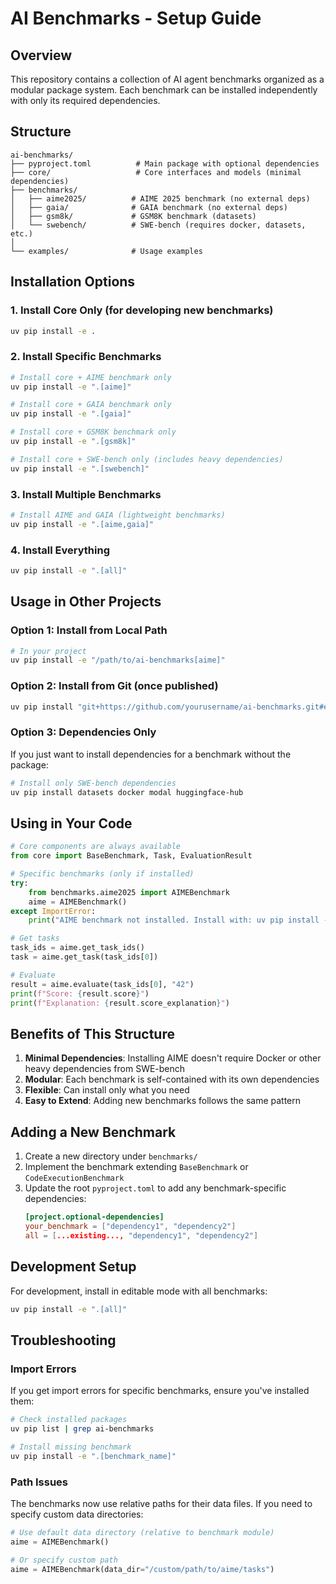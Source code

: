 # AI Benchmarks - Setup Guide

## Overview

This repository contains a collection of AI agent benchmarks organized as a modular package system. Each benchmark can be installed independently with only its required dependencies.

## Structure

```
ai-benchmarks/
├── pyproject.toml          # Main package with optional dependencies
├── core/                   # Core interfaces and models (minimal dependencies)
├── benchmarks/
│   ├── aime2025/          # AIME 2025 benchmark (no external deps)
│   ├── gaia/              # GAIA benchmark (no external deps)
│   ├── gsm8k/             # GSM8K benchmark (datasets)
│   └── swebench/          # SWE-bench (requires docker, datasets, etc.)
│ 
└── examples/              # Usage examples
```

## Installation Options

### 1. Install Core Only (for developing new benchmarks)
```bash
uv pip install -e .
```

### 2. Install Specific Benchmarks
```bash
# Install core + AIME benchmark only
uv pip install -e ".[aime]"

# Install core + GAIA benchmark only
uv pip install -e ".[gaia]"

# Install core + GSM8K benchmark only
uv pip install -e ".[gsm8k]"

# Install core + SWE-bench only (includes heavy dependencies)
uv pip install -e ".[swebench]"
```

### 3. Install Multiple Benchmarks
```bash
# Install AIME and GAIA (lightweight benchmarks)
uv pip install -e ".[aime,gaia]"
```

### 4. Install Everything
```bash
uv pip install -e ".[all]"
```

## Usage in Other Projects

### Option 1: Install from Local Path
```bash
# In your project
uv pip install -e "/path/to/ai-benchmarks[aime]"
```

### Option 2: Install from Git (once published)
```bash
uv pip install "git+https://github.com/yourusername/ai-benchmarks.git#egg=ai-benchmarks[aime]"
```

### Option 3: Dependencies Only
If you just want to install dependencies for a benchmark without the package:
```bash
# Install only SWE-bench dependencies
uv pip install datasets docker modal huggingface-hub
```

## Using in Your Code

```python
# Core components are always available
from core import BaseBenchmark, Task, EvaluationResult

# Specific benchmarks (only if installed)
try:
    from benchmarks.aime2025 import AIMEBenchmark
    aime = AIMEBenchmark()
except ImportError:
    print("AIME benchmark not installed. Install with: uv pip install -e '.[aime]'")

# Get tasks
task_ids = aime.get_task_ids()
task = aime.get_task(task_ids[0])

# Evaluate
result = aime.evaluate(task_ids[0], "42")
print(f"Score: {result.score}")
print(f"Explanation: {result.score_explanation}")
```

## Benefits of This Structure

1. **Minimal Dependencies**: Installing AIME doesn't require Docker or other heavy dependencies from SWE-bench
2. **Modular**: Each benchmark is self-contained with its own dependencies
3. **Flexible**: Can install only what you need
4. **Easy to Extend**: Adding new benchmarks follows the same pattern

## Adding a New Benchmark

1. Create a new directory under `benchmarks/`
2. Implement the benchmark extending `BaseBenchmark` or `CodeExecutionBenchmark`
3. Update the root `pyproject.toml` to add any benchmark-specific dependencies:
   ```toml
   [project.optional-dependencies]
   your_benchmark = ["dependency1", "dependency2"]
   all = [...existing..., "dependency1", "dependency2"]
   ```

## Development Setup

For development, install in editable mode with all benchmarks:
```bash
uv pip install -e ".[all]"
```

## Troubleshooting

### Import Errors
If you get import errors for specific benchmarks, ensure you've installed them:
```bash
# Check installed packages
uv pip list | grep ai-benchmarks

# Install missing benchmark
uv pip install -e ".[benchmark_name]"
```

### Path Issues
The benchmarks now use relative paths for their data files. If you need to specify custom data directories:

```python
# Use default data directory (relative to benchmark module)
aime = AIMEBenchmark()

# Or specify custom path
aime = AIMEBenchmark(data_dir="/custom/path/to/aime/tasks")
``` 
